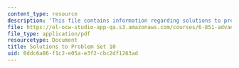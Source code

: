 ```yaml
---
content_type: resource
description: 'This file contains information regarding solutions to problem set 10. '
file: https://ol-ocw-studio-app-qa.s3.amazonaws.com/courses/6-851-advanced-data-structures-spring-2012/0ddc6a86f1c2e05ae3f2cbc2df1263ad_MIT6_851S12_ps10sol.pdf
file_type: application/pdf
resourcetype: Document
title: Solutions to Problem Set 10
uid: 0ddc6a86-f1c2-e05a-e3f2-cbc2df1263ad
---
```

